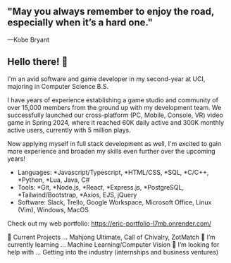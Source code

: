 ## "May you always remember to enjoy the road, especially when it’s a hard one."
—Kobe Bryant

## Hello there! 👋

I'm an avid software and game developer in my second-year at UCI, majoring in Computer Science B.S.

I have years of experience establishing a game studio and community of over 15,000 members from the ground up with my development team. We successfully launched our cross-platform (PC, Mobile, Console, VR) video game in Spring 2024, where it reached 60K daily active and 300K monthly active users, currently with 5 million plays.

Now applying myself in full stack development as well, I'm excited to gain more experience and broaden my skills even further over the upcoming years! 

- Languages: *Javascript/Typescript, *HTML/CSS, *SQL, *C/C++, *Python, *Lua, Java, C#
- Tools: *Git, *Node.js, *React, *Express.js, *PostgreSQL, *Tailwind/Bootstrap, *Axios, EJS, jQuery
- Software: Slack, Trello, Google Workspace, Microsoft Office, Linux (Vim), Windows, MacOS

Check out my web portfolio: https://eric-portfolio-l7mb.onrender.com/

🔭 Current Projects ... Mahjong Ultimate, Call of Chivalry, ZotMatch
🌱 I’m currently learning ... Machine Learning/Computer Vision
🤔 I’m looking for help with ... Getting into the industry (internships and business ventures)

<!--
**SynthicProgram/SynthicProgram** is a ✨ _special_ ✨ repository because its `README.md` (this file) appears on your GitHub profile.

Here are some ideas to get you started:

- 🔭 I’m currently working on ...
- 🌱 I’m currently learning ...
- 👯 I’m looking to collaborate on ...
- 🤔 I’m looking for help with ...
- 💬 Ask me about ...
- 📫 How to reach me: ...
- 😄 Pronouns: ...
- ⚡ Fun fact: ...
-->
